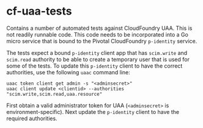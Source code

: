 # cf-uaa-tests
Contains a number of automated tests against CloudFoundry UAA. This is not readily runnable code. This code needs to be incorporated into a Go micro service that is bound to the Pivotal CloudFoundry `p-identity` service.

The tests expect a bound `p-identity` client app that has `scim.write` and `scim.read` authority to be able to create a temporary user that is used for some of the tests. To update this `p-identity` client to have the correct authorities, use the following `uaac` command line:

    uaac token client get admin -s "<adminsecret>"
    uaac client update <clientid> --authorities "scim.write,scim.read,uaa.resource"

First obtain a valid administrator token for UAA (`<adminsecret>` is environment-specific). Next update the `p-identity` client to have the required authorities.